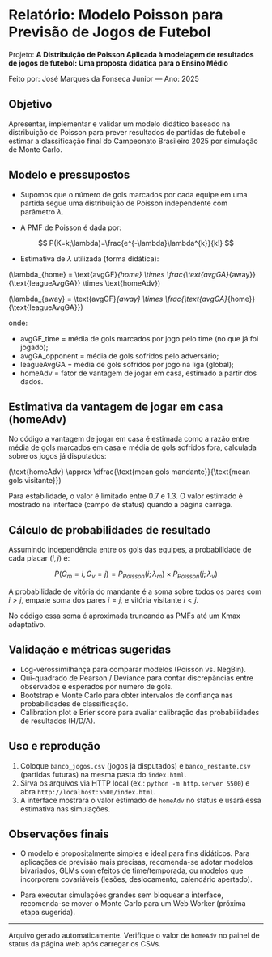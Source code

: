# Relatório: Modelo Poisson para Previsão de Jogos de Futebol

Projeto: **A Distribuição de Poisson Aplicada à modelagem de resultados de jogos de futebol: Uma proposta didática para o Ensino Médio**

Feito por: José Marques da Fonseca Junior — Ano: 2025

## Objetivo

Apresentar, implementar e validar um modelo didático baseado na distribuição de Poisson para prever resultados de partidas de futebol e estimar a classificação final do Campeonato Brasileiro 2025 por simulação de Monte Carlo.

## Modelo e pressupostos

- Supomos que o número de gols marcados por cada equipe em uma partida segue uma distribuição de Poisson independente com parâmetro $\lambda$.

- A PMF de Poisson é dada por:

$$
P(K=k;\lambda)=\frac{e^{-\lambda}\lambda^{k}}{k!}
$$

- Estimativa de $\lambda$ utilizada (forma didática):

\(\lambda_{home} = \text{avgGF}_{home} \times \frac{\text{avgGA}_{away}}{\text{leagueAvgGA}} \times \text{homeAdv}\)

\(\lambda_{away} = \text{avgGF}_{away} \times \frac{\text{avgGA}_{home}}{\text{leagueAvgGA}}\)

onde:
- avgGF_time = média de gols marcados por jogo pelo time (no que já foi jogado);
- avgGA_opponent = média de gols sofridos pelo adversário;
- leagueAvgGA = média de gols sofridos por jogo na liga (global);
- homeAdv = fator de vantagem de jogar em casa, estimado a partir dos dados.

## Estimativa da vantagem de jogar em casa (homeAdv)

No código a vantagem de jogar em casa é estimada como a razão entre média de gols marcados em casa e média de gols sofridos fora, calculada sobre os jogos já disputados:

\(\text{homeAdv} \approx \dfrac{\text{mean gols mandante}}{\text{mean gols visitante}}\)

Para estabilidade, o valor é limitado entre 0.7 e 1.3. O valor estimado é mostrado na interface (campo de status) quando a página carrega.

## Cálculo de probabilidades de resultado

Assumindo independência entre os gols das equipes, a probabilidade de cada placar $(i,j)$ é:

$$
P(G_m = i, G_v = j) = P_{Poisson}(i;\lambda_m) \times P_{Poisson}(j;\lambda_v)
$$

A probabilidade de vitória do mandante é a soma sobre todos os pares com $i>j$, empate soma dos pares $i=j$, e vitória visitante $i<j$.

No código essa soma é aproximada truncando as PMFs até um Kmax adaptativo.

## Validação e métricas sugeridas

- Log-verossimilhança para comparar modelos (Poisson vs. NegBin).
- Qui-quadrado de Pearson / Deviance para contar discrepâncias entre observados e esperados por número de gols.
- Bootstrap e Monte Carlo para obter intervalos de confiança nas probabilidades de classificação.
- Calibration plot e Brier score para avaliar calibração das probabilidades de resultados (H/D/A).

## Uso e reprodução

1. Coloque `banco_jogos.csv` (jogos já disputados) e `banco_restante.csv` (partidas futuras) na mesma pasta do `index.html`.
2. Sirva os arquivos via HTTP local (ex.: `python -m http.server 5500`) e abra `http://localhost:5500/index.html`.
3. A interface mostrará o valor estimado de `homeAdv` no status e usará essa estimativa nas simulações.

## Observações finais

- O modelo é propositalmente simples e ideal para fins didáticos. Para aplicações de previsão mais precisas, recomenda-se adotar modelos bivariados, GLMs com efeitos de time/temporada, ou modelos que incorporem covariáveis (lesões, deslocamento, calendário apertado).

- Para executar simulações grandes sem bloquear a interface, recomenda-se mover o Monte Carlo para um Web Worker (próxima etapa sugerida).

---

Arquivo gerado automaticamente. Verifique o valor de `homeAdv` no painel de status da página web após carregar os CSVs.
